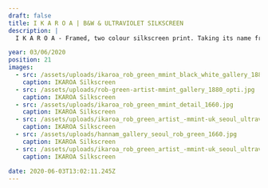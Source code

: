 ```yaml
---
draft: false
title: I K A R O A | B&W & ULTRAVIOLET SILKSCREEN
description: |
  I K A R O A - Framed, two colour silkscreen print. Taking its name from the Maori word for ‘the long fish that gave birth to all the stars in the Milky Way’ depicts a carp, bringing together Japanese and Maori culture within a retro framework.silkscreen print.

year: 03/06/2020
position: 21
images:
  - src: /assets/uploads/ikaroa_rob_green_mmint_black_white_gallery_1880_opti.jpg
    caption: IKAROA Silkscreen   
  - src: /assets/uploads/rob-green-artist-mmint_gallery_1880_opti.jpg
    caption: IKAROA Silkscreen
  - src: /assets/uploads/ikaroa_rob_green_mmint_detail_1660.jpg
    caption: IKAROA Silkscreen
  - src: /assets/uploads/ikaroa_rob_green_artist_-mmint-uk_seoul_ultraviolet_silkscreen_art_prints_hannam_1660.jpg
    caption: IKAROA Silkscreen
  - src: /assets/uploads/hannam_gallery_seoul_rob_green_1660.jpg
    caption: IKAROA Silkscreen 
  - src: /assets/uploads/ikaroa_rob_green_artist_-mmint-uk_seoul_ultraviolet_silkscreen_art_prints_ultraviolet_seoul_itaewon_1660.jpg
    caption: IKAROA Silkscreen
  
date: 2020-06-03T13:02:11.245Z
---
```

